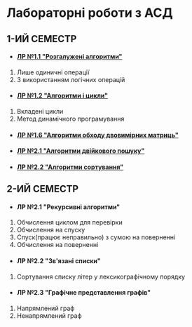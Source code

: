 # Лабораторні роботи з АСД

## 1-ИЙ СЕМЕСТР
+ #### [ЛР №1.1 "Розгалужені алгоритми"](./1st-semester/Lab_1.1/)
 1. Лише одиничні операції
 2. З використанням логічних операцій
+ #### [ЛР №1.2 "Алгоритми і цикли"](./1st-semester/Lab_1.2/)
 1. Вкладені цикли
 2. Метод динамічного програмування
+ #### [ЛР №1.6 "Алгоритми обходу двовимірних матриць"](./1st-semester/Lab_1.6/)
+ #### [ЛР №2.1 "Алгоритми двійкового пошуку"](./1st-semester/Lab_2.1/)
+ #### [ЛР №2.2 "Алгоритми сортування"](./1st-semester/Lab_2.2/)

## 2-ИЙ СЕМЕСТР
+ #### ЛР №2.1 "Рекурсивні алгоритми"
 1. Обчислення циклом для перевірки
 2. Обчислення на спуску
 3. Спуск(працює неправильно) з сумою на поверненні
 4. Обчислення на поверненні
+ #### ЛР №2.2 "Зв'язані списки"
 1. Сортування списку літер у лексикографічному порядку
+ #### ЛР №2.3 "Графічне представлення графів"
 1. Напрямлений граф
 2. Ненапрямлений граф
